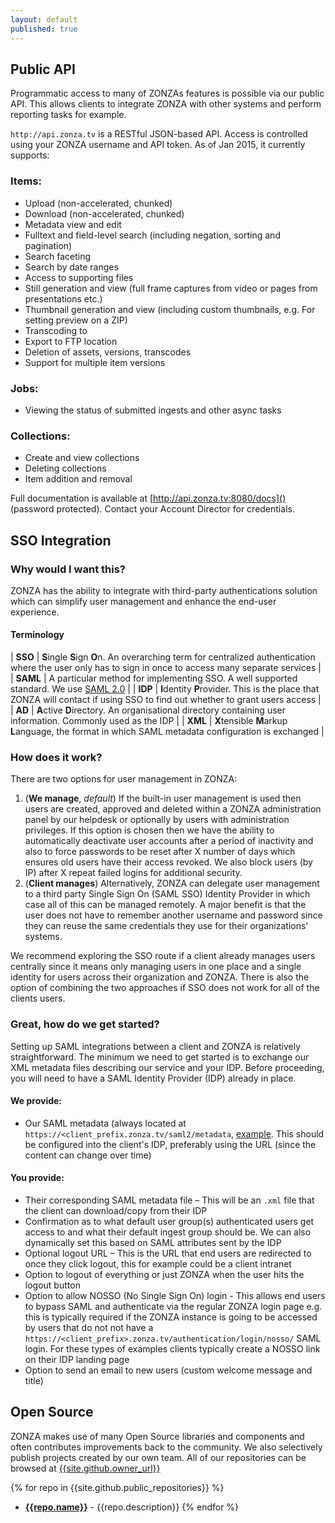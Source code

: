 ```yaml
---
layout: default
published: true
---
```


## Public API

Programmatic access to many of ZONZAs features is possible via our public API.
This allows clients to integrate ZONZA with other systems and perform reporting
tasks for example.

`http://api.zonza.tv` is a RESTful JSON-based API. Access is
controlled using your ZONZA username and API token. As of Jan 2015, it
currently supports:

### Items:
* Upload (non-accelerated, chunked)
* Download (non-accelerated, chunked)
* Metadata view and edit
* Fulltext and field-level search (including negation, sorting and pagination)
* Search faceting
* Search by date ranges
* Access to supporting files
* Still generation and view (full frame captures from video or pages from
  presentations etc.)
* Thumbnail generation and view (including custom thumbnails, e.g. For
  setting preview on a ZIP)
* Transcoding to
* Export to FTP location
* Deletion of assets, versions, transcodes
* Support for multiple item versions

### Jobs:
* Viewing the status of submitted ingests and other async tasks

### Collections:
* Create and view collections
* Deleting collections
* Item addition and removal

Full documentation is available at [http://api.zonza.tv:8080/docs]()
(password protected). Contact your Account Director for credentials.

## SSO Integration

### Why would I want this?
ZONZA has the ability to integrate with third-party authentications solution
which can simplify user management and enhance the end-user experience.

#### Terminology

| **SSO**   | <b>S</b>ingle <b>S</b>ign <b>O</b>n. An overarching term for centralized authentication where the user only has to sign in once to access many separate services |
| **SAML**  | A particular method for implementing SSO. A well supported standard. We use [SAML 2.0](http://en.wikipedia.org/wiki/SAML_2.0) |
| **IDP**   | **I**dentity <b>P</b>rovider. This is the place that ZONZA will contact if using SSO to find out whether to grant users access |
| **AD**    | **A**ctive <b>D</b>irectory. An organisational directory containing user information. Commonly used as the IDP |
| **XML**   | <b>X</b>tensible <b>M</b>arkup <b>L</b>anguage, the format in which SAML metadata configuration is exchanged |

### How does it work?
There are two options for user management in ZONZA:

1. (**We manage**, *default*) If the built-in user management is used then
   users are created, approved and deleted within a ZONZA administration panel
   by our helpdesk or optionally by users with administration privileges. If
   this option is chosen then we have the ability to automatically deactivate
   user accounts after a period of inactivity and also to force passwords to be
   reset after X number of days which ensures old users have their access
   revoked. We also block users (by IP) after X repeat failed logins for
   additional security.
2. (**Client manages**) Alternatively, ZONZA can delegate user management to a
   third party Single Sign On (SAML SSO) Identity Provider in which case all of
   this can be managed remotely. A major benefit is that the user does not have
   to remember another username and password since they can reuse the same
   credentials they use for their organizations' systems.

We recommend exploring the SSO route if a client already manages users
centrally since it means only managing users in one place and a single identity
for users across their organization and ZONZA. There is also the option of
    combining the two approaches if SSO does not work for all of the clients
    users.

### Great, how do we get started?
Setting up SAML integrations between a client and ZONZA is relatively
straightforward. The minimum we need to get started is to exchange our XML
metadata files describing our service and your IDP. Before proceeding, you will
need to have a SAML Identity Provider (IDP) already in place.

#### We provide:
* Our SAML metadata (always located at
  `https://<client_prefix.zonza.tv/saml2/metadata`,
  [example](https://zonza.tv/saml2/metadata). This should be configured into
  the client's IDP, preferably using   the URL (since the content can change
  over time)

#### You provide:
* Their corresponding SAML metadata file – This will be an `.xml` file that the
  client can download/copy from their IDP
* Confirmation as to what default user group(s) authenticated users get access
  to and what their default ingest group should be. We can also dynamically set
  this based on SAML attributes sent by the IDP
* Optional logout URL – This is the URL that end users are redirected to once
  they click logout, this for example could be a client intranet
* Option to logout of everything or just ZONZA when the user hits the logout
  button
* Option to allow NOSSO (No Single Sign On) login - This allows end users to
  bypass SAML and authenticate via the regular ZONZA login page e.g. this is
  typically required if the ZONZA instance is going to be accessed by users
  that do not not have a
  `https://<client_prefix>.zonza.tv/authentication/login/nosso/` SAML login. For
  these types of examples clients typically create a NOSSO link on their IDP
  landing page
* Option to send an email to new users (custom welcome message and title)


## Open Source

ZONZA makes use of many Open Source libraries and components and often
contributes improvements back to the community. We also selectively publish
projects created by our own team. All of our repositories can be browsed at
[{{site.github.owner_url}}]({{site.github.owner_url}})

{% for repo in {{site.github.public_repositories}} %}
* **[{{repo.name}}]({{repo.html_url}})** - {{repo.description}}
{% endfor %}
